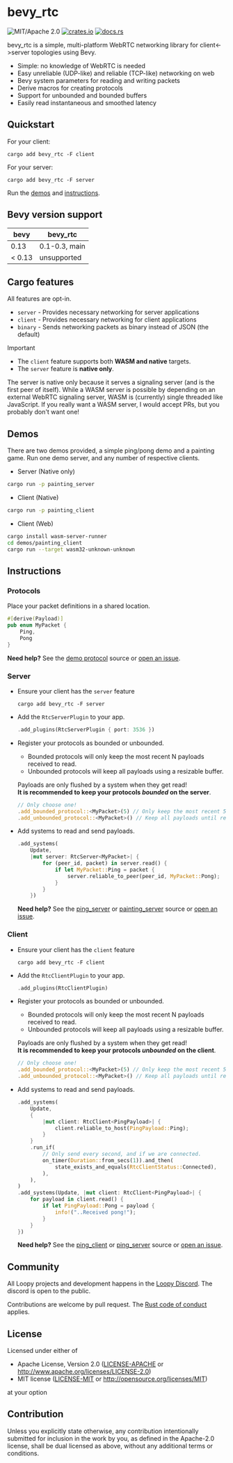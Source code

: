# bevy_rtc

![MIT/Apache 2.0](https://img.shields.io/badge/license-MIT%2FApache-blue.svg)
[![crates.io](https://img.shields.io/crates/v/bevy_rtc.svg)](https://crates.io/crates/bevy_rtc)
[![docs.rs](https://img.shields.io/docsrs/bevy_rtc)](https://docs.rs/bevy_rtc)

bevy_rtc is a simple, multi-platform WebRTC networking library for client<->server topologies using Bevy.

- Simple: no knowledge of WebRTC is needed
- Easy unreliable (UDP-like) and reliable (TCP-like) networking on web
- Bevy system parameters for reading and writing packets
- Derive macros for creating protocols
- Support for unbounded and bounded buffers
- Easily read instantaneous and smoothed latency

## Quickstart

For your client:

```shell
cargo add bevy_rtc -F client
```

For your server:

```shell
cargo add bevy_rtc -F server
```

Run the [demos](#demos) and [instructions](#instructions).

## Bevy version support

| bevy  |  bevy_rtc   |
|-------|-------------|
| 0.13  | 0.1-0.3, main   |
| < 0.13| unsupported |

## Cargo features

All features are opt-in.

- `server` - Provides necessary networking for server applications
- `client` - Provides necessary networking for client applications
- `binary` - Sends networking packets as binary instead of JSON (the default)

> [!IMPORTANT]
>
> - The `client` feature supports both **WASM and native** targets.
> - The `server` feature is **native only**.
>
> The server is native only because it serves a signaling server (and is the first peer of itself). While a WASM server is possible by depending on an external WebRTC signaling server, WASM is (currently) single threaded like JavaScript. If you really want a WASM server, I would accept PRs, but you probably don't want one!

## Demos

There are two demos provided, a simple ping/pong demo and a painting game.
Run one demo server, and any number of respective clients.

- Server (Native only)

```bash
cargo run -p painting_server
```

- Client (Native)

```bash
cargo run -p painting_client
```

- Client (Web)

```bash
cargo install wasm-server-runner
cd demos/painting_client
cargo run --target wasm32-unknown-unknown
```

## Instructions

### Protocols

Place your packet definitions in a shared location.

```rust
#[derive(Payload)]
pub enum MyPacket {
    Ping,
    Pong
}
```

  **Need help?** See the [demo protocol](demos/protocol/) source or [open an issue](/issues).

### Server

- Ensure your client has the `server` feature

  ```shell
  cargo add bevy_rtc -F server
  ```

- Add the `RtcServerPlugin` to your app.

  ```rust
  .add_plugins(RtcServerPlugin { port: 3536 })
  ```

- Register your protocols as bounded or unbounded.
  - Bounded protocols will only keep the most recent N payloads received to read.
  - Unbounded protocols will keep all payloads using a resizable buffer.

  Payloads are only flushed by a system when they get read! \
  **It is recommended to keep your protocols _bounded_ on the server**.

  ```rust
  // Only choose one!
  .add_bounded_protocol::<MyPacket>(5) // Only keep the most recent 5 payloads for reading
  .add_unbounded_protocol::<MyPacket>() // Keep all payloads until read
  ```

- Add systems to read and send payloads.

    ```rust
    .add_systems(
        Update,
        |mut server: RtcServer<MyPacket>| {
            for (peer_id, packet) in server.read() {
                if let MyPacket::Ping = packet {
                    server.reliable_to_peer(peer_id, MyPacket::Pong);
                }
            }
        })
    ```

  **Need help?** See the [ping_server](demos/ping_server/) or [painting_server](demos/painting_server/) source or [open an issue](/issues).

### Client

- Ensure your client has the `client` feature

  ```shell
  cargo add bevy_rtc -F client
  ```

- Add the `RtcClientPlugin` to your app.

  ```rust
  .add_plugins(RtcClientPlugin)
  ```

- Register your protocols as bounded or unbounded.
  - Bounded protocols will only keep the most recent N payloads received to read.
  - Unbounded protocols will keep all payloads using a resizable buffer.

  Payloads are only flushed by a system when they get read! \
  **It is recommended to keep your protocols _unbounded_ on the client**.

  ```rust
  // Only choose one!
  .add_bounded_protocol::<MyPacket>(5) // Only keep the most recent 5 payloads for reading
  .add_unbounded_protocol::<MyPacket>() // Keep all payloads until read
  ```

- Add systems to read and send payloads.

    ```rust
    .add_systems(
        Update,
        {
            |mut client: RtcClient<PingPayload>| {
                client.reliable_to_host(PingPayload::Ping);
            }
        }
        .run_if(
            // Only send every second, and if we are connected.
            on_timer(Duration::from_secs(1)).and_then(
                state_exists_and_equals(RtcClientStatus::Connected),
            ),
        ),
    )
    .add_systems(Update, |mut client: RtcClient<PingPayload>| {
        for payload in client.read() {
            if let PingPayload::Pong = payload {
                info!("..Received pong!");
            }
        }
    })
    ```

  **Need help?** See the [ping_client](demos/ping_client/) or [ping_server](demos/ping_server/) source or [open an issue](/issues).

## Community

All Loopy projects and development happens in the [Loopy Discord](https://discord.gg/zrjnQzdjCB). The discord is open to the public.

Contributions are welcome by pull request. The [Rust code of conduct](https://www.rust-lang.org/policies/code-of-conduct) applies.

## License

Licensed under either of

- Apache License, Version 2.0
   ([LICENSE-APACHE](LICENSE-APACHE) or <http://www.apache.org/licenses/LICENSE-2.0>)
- MIT license
   ([LICENSE-MIT](LICENSE-MIT) or <http://opensource.org/licenses/MIT>)

at your option

## Contribution

Unless you explicitly state otherwise, any contribution intentionally submitted
for inclusion in the work by you, as defined in the Apache-2.0 license, shall be
dual licensed as above, without any additional terms or conditions.
